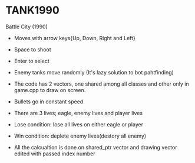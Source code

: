 # TANK1990
Battle City (1990)


* Moves with arrow keys{Up, Down, Right and Left}
* Space to shoot
* Enter to select
* Enemy tanks move randomly (It's lazy solution to bot pahtfinding)

* The code has 2 vectors, one shared among all classes and other only in game.cpp to draw on screen. 
* Bullets go in constant speed
* There are 3 lives; eagle, enemy lives and player lives
* Lose condition: lose all lives on either eagle or player
* Win condition: deplete enemy lives(destory all enemy)
* All the calcualtion is done on shared_ptr vector and drawing vector edited with passed index number
